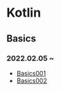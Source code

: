 # Kotlin
## Basics
### 2022.02.05 ~ 
* [Basics001](https://github.com/injuk/TIL/blob/master/Kotlin/Basics/Basics001.md)
* [Basics002](https://github.com/injuk/TIL/blob/master/Kotlin/Basics/Basics002.md)